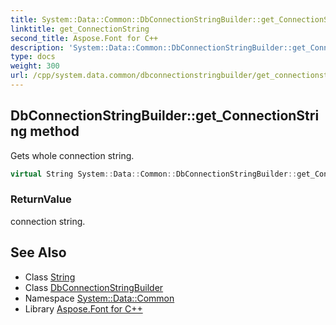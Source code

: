 ```yaml
---
title: System::Data::Common::DbConnectionStringBuilder::get_ConnectionString method
linktitle: get_ConnectionString
second_title: Aspose.Font for C++
description: 'System::Data::Common::DbConnectionStringBuilder::get_ConnectionString method. Gets whole connection string in C++.'
type: docs
weight: 300
url: /cpp/system.data.common/dbconnectionstringbuilder/get_connectionstring/
---
```

## DbConnectionStringBuilder::get_ConnectionString method


Gets whole connection string.

```cpp
virtual String System::Data::Common::DbConnectionStringBuilder::get_ConnectionString() const
```


### ReturnValue

connection string.

## See Also

* Class [String](../../../system/string/)
* Class [DbConnectionStringBuilder](../)
* Namespace [System::Data::Common](../../)
* Library [Aspose.Font for C++](../../../)
